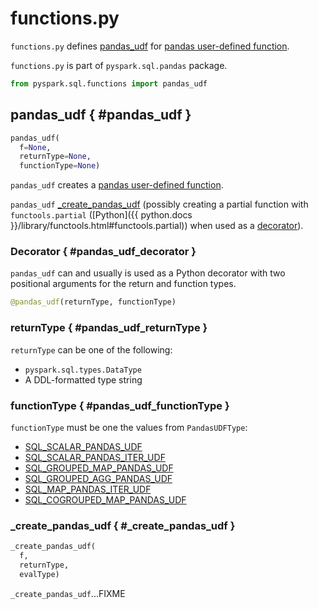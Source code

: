 # functions.py

`functions.py` defines [pandas_udf](#pandas_udf) for [pandas user-defined function](../../../pandas-udfs/index.md).

`functions.py` is part of `pyspark.sql.pandas` package.

```python
from pyspark.sql.functions import pandas_udf
```

## pandas_udf { #pandas_udf }

```python
pandas_udf(
  f=None,
  returnType=None,
  functionType=None)
```

`pandas_udf` creates a [pandas user-defined function](../../../pandas-udfs/index.md).

`pandas_udf` [_create_pandas_udf](#_create_pandas_udf) (possibly creating a partial function with `functools.partial` ([Python]({{ python.docs }}/library/functools.html#functools.partial)) when used as a [decorator](#pandas_udf_decorator)).

### Decorator { #pandas_udf_decorator }

`pandas_udf` can and usually is used as a Python decorator with two positional arguments for the return and function types.

```py
@pandas_udf(returnType, functionType)
```

### returnType { #pandas_udf_returnType }

`returnType` can be one of the following:

* `pyspark.sql.types.DataType`
* A DDL-formatted type string

### functionType { #pandas_udf_functionType }

`functionType` must be one the values from `PandasUDFType`:

* [SQL_SCALAR_PANDAS_UDF](../../../sql/PythonEvalType.md#SQL_SCALAR_PANDAS_UDF)
* [SQL_SCALAR_PANDAS_ITER_UDF](../../../sql/PythonEvalType.md#SQL_SCALAR_PANDAS_ITER_UDF)
* [SQL_GROUPED_MAP_PANDAS_UDF](../../../sql/PythonEvalType.md#SQL_GROUPED_MAP_PANDAS_UDF)
* [SQL_GROUPED_AGG_PANDAS_UDF](../../../sql/PythonEvalType.md#SQL_GROUPED_AGG_PANDAS_UDF)
* [SQL_MAP_PANDAS_ITER_UDF](../../../sql/PythonEvalType.md#SQL_MAP_PANDAS_ITER_UDF)
* [SQL_COGROUPED_MAP_PANDAS_UDF](../../../sql/PythonEvalType.md#SQL_COGROUPED_MAP_PANDAS_UDF)

### _create_pandas_udf { #_create_pandas_udf }

```py
_create_pandas_udf(
  f,
  returnType,
  evalType)
```

`_create_pandas_udf`...FIXME
